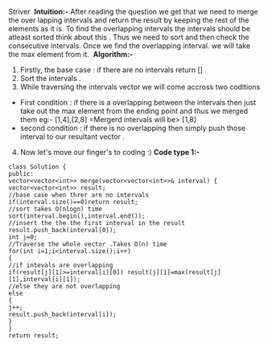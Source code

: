 Striver
​
**Intuition:-**
After reading the question we get that we need to merge the over lapping intervals and return the result by keeping the rest of the elements as it is.
To find the overlapping intervals the intervals should be atleast sorted think about this .
Thus we need to sort and then check the consecutive intervals.  Once we find the overlapping interval. we will take the max element from it.
​
**Algorithm:-**
1. Firstly, the base case : if there are no intervals return [] .
2. Sort the intervals .
3. While traversing the intervals vector we will come accross two coditions
* First condition : if there is a overlapping between the intervals then just take out the max element from the ending point and thus we merged them
eg:- [1,4],[2,8]  =Mergerd intervals will be> [1,8]
* second condition : if there is no overlapping then simply push those interval to our resultant vector .
4. Now let's move our finger's to coding :)
**Code type 1:-**
```
class Solution {
public:
vector<vector<int>> merge(vector<vector<int>>& interval) {
vector<vector<int>> result;
//base case when threr are no intervals
if(interval.size()==0)return result;
//sort takes O(nlogn) time
sort(interval.begin(),interval.end());
//insert the the the first interval in the result
result.push_back(interval[0]);
int j=0;
//Traverse the whole vector .Takes O(n) time
for(int i=1;i<interval.size();i++)
{
//if intevals are overlapping
if(result[j][1]>=interval[i][0]) result[j][1]=max(result[j][1],interval[i][1]);
//else they are not overlapping
else
{
j++;
result.push_back(interval[i]);
}
}
return result;